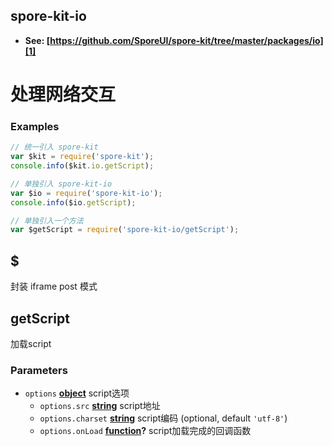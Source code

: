 <!-- Generated by documentation.js. Update this documentation by updating the source code. -->

## spore-kit-io

-   **See: [https://github.com/SporeUI/spore-kit/tree/master/packages/io][1]**

# 处理网络交互

### Examples

```javascript
// 统一引入 spore-kit
var $kit = require('spore-kit');
console.info($kit.io.getScript);

// 单独引入 spore-kit-io
var $io = require('spore-kit-io');
console.info($io.getScript);

// 单独引入一个方法
var $getScript = require('spore-kit-io/getScript');
```

## $

封装 iframe post 模式

## getScript

加载script

### Parameters

-   `options` **[object][2]** script选项
    -   `options.src` **[string][3]** script地址
    -   `options.charset` **[string][3]** script编码 (optional, default `'utf-8'`)
    -   `options.onLoad` **[function][4]?** script加载完成的回调函数

[1]: https://github.com/SporeUI/spore-kit/tree/master/packages/io

[2]: https://developer.mozilla.org/docs/Web/JavaScript/Reference/Global_Objects/Object

[3]: https://developer.mozilla.org/docs/Web/JavaScript/Reference/Global_Objects/String

[4]: https://developer.mozilla.org/docs/Web/JavaScript/Reference/Statements/function
